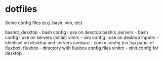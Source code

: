 dotfiles
========

Some config files (e.g. bash, vim, etc)

bashrc_desktop - bash config I use on desctop
bashrc_servers - bash config I use on servers (initial)
vimrc - vim config I use on desktop
inputrc - identical on desktop and servers
conkyrc - conky config (on top panel of fluxbox)
fluxbox - directory with fluxbox config files
xinitrc - xinit config for desktop
